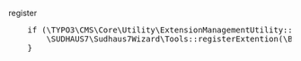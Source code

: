 register

<pre>
    if (\TYPO3\CMS\Core\Utility\ExtensionManagementUtility::isLoaded('sudhaus7_wizard')) {
        \SUDHAUS7\Sudhaus7Wizard\Tools::registerExtention(\BFACTOR\BfactorBkv4\Backend\Sudhaus7Wizard::class);
    }

</pre>
